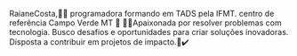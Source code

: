 RaianeCosta,👩‍💻
programadora formando em TADS pela IFMT. 
centro de referência Campo Verde MT 📌
👩‍🎓Apaixonada por resolver problemas com tecnologia. 
Busco desafios e oportunidades para criar soluções inovadoras.
Disposta a contribuir em projetos de impacto.💟✔️
